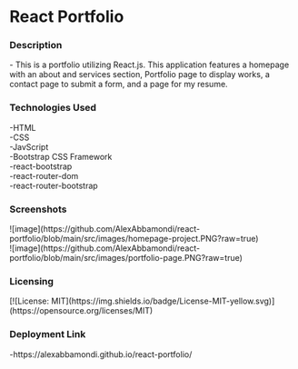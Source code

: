 <h1>React Portfolio</h1>

<h3>Description</h3>
- This is a portfolio utilizing React.js. This application features a homepage with an about and services section, Portfolio page to display works, a contact page to submit a form, and a page for my resume.

<h3>Technologies Used</h3>
-HTML<br>
-CSS<br>
-JavScript<br>
-Bootstrap CSS Framework<br>
-react-bootstrap<br>
-react-router-dom<br>
-react-router-bootstrap<br>

<h3>Screenshots</h3>
![image](https://github.com/AlexAbbamondi/react-portfolio/blob/main/src/images/homepage-project.PNG?raw=true)<br>
![image](https://github.com/AlexAbbamondi/react-portfolio/blob/main/src/images/portfolio-page.PNG?raw=true)


<h3>Licensing</h3>
 [![License: MIT](https://img.shields.io/badge/License-MIT-yellow.svg)](https://opensource.org/licenses/MIT)
 
<h3>Deployment Link</h3>
-https://alexabbamondi.github.io/react-portfolio/
